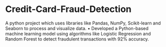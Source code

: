 # Credit-Card-Fraud-Detection
A python project which uses libraries like Pandas, NumPy, Scikit-learn and Seaborn to process and visualize data.
•	Developed a Python-based machine learning model using algorithms like Logistic Regression and Random Forest to detect fraudulent transactions with 92% accuracy.

